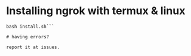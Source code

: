 # Installing ngrok with termux & linux

```wget https://raw.githubusercontent.com/revx0012/install-ngrok/main/install.sh
bash install.sh```

# having errors?

report it at issues.
